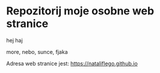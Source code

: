 # Repozitorij moje osobne web stranice

hej haj

more, nebo, sunce, fjaka

Adresa web stranice jest: https://nataliflego.github.io
